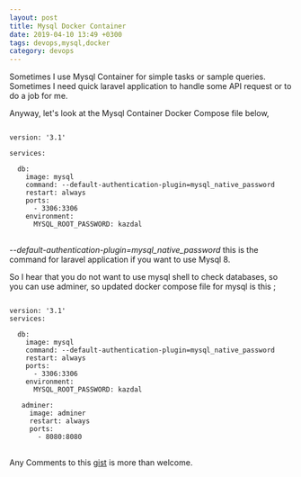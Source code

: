 ```yaml
---
layout: post
title: Mysql Docker Container
date: 2019-04-10 13:49 +0300
tags: devops,mysql,docker
category: devops
---
```


Sometimes I use Mysql Container for simple tasks or sample queries. Sometimes I need quick laravel application to handle some API request or to do a job for me. 

Anyway, let's look at the Mysql Container Docker Compose file below,

<pre><code class="yaml">
version: '3.1'

services:

  db:
    image: mysql
    command: --default-authentication-plugin=mysql_native_password
    restart: always
    ports:  
      - 3306:3306
    environment:
      MYSQL_ROOT_PASSWORD: kazdal
</code>
</pre>


*--default-authentication-plugin=mysql_native_password* this is the command for laravel application if you want to use Mysql 8.

So I hear that you do not want to use mysql shell to check databases, so you can use adminer, so updated docker compose file for mysql is this ;

<pre><code class="yaml">
version: '3.1'
services:

  db:
    image: mysql
    command: --default-authentication-plugin=mysql_native_password
    restart: always
    ports:  
      - 3306:3306
    environment:
      MYSQL_ROOT_PASSWORD: kazdal

   adminer:
     image: adminer
     restart: always
     ports:
       - 8080:8080
</code>
</pre>

Any Comments to this [gist](https://gist.github.com/uurtech/327edbfb29058035a1c7f0daa8b60a57) is more than welcome.